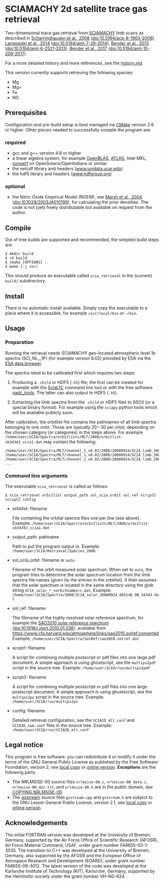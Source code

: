 # SCIAMACHY 2d satellite trace gas retrieval

Two-dimensional trace gas retrieval from
[SCIAMACHY](http://www.sciamachy.org) limb scans as described in
[Scharringhausen et al., 2008](http://www.atmos-chem-phys.net/8/1963/2008/)
([doi:10.5194/acp-8-1963-2008](http://dx.doi.org/10.5194/acp-8-1963-2008)),
[Langowski et al., 2014](http://www.atmos-meas-tech.net/7/29/2014/)
([doi:10.5194/amt-7-29-2014](http://dx.doi.org/10.5194/amt-7-29-2014)),
[Bender et al., 2013](http://www.atmos-meas-tech.net/6/2521/2013/)
([doi:10.5194/amt-6-2521-2013](http://dx.doi.org/10.5194/amt-6-2521-2013)),
[Bender et al., 2017](http://www.atmos-meas-tech.net/10/209/2017/)
([doi:10.5194/amt-10-209-2017](http://dx.doi.org/10.5194/amt-10-209-2017)).

For a more detailed history and more references,
see the [history.md](./history.md).

This version currently supports retrieving the following species:

- Mg
- Mg+
- Fe
- NO

## Prerequisites

Configuration and pre-build setup is best managed via [CMake](https://cmake.org)
version 2.6 or higher.
Other pieces needed to successfully compile the program are:

### required
- gcc and g++ version 4.9 or higher
- a linear algebra system, for example [OpenBLAS](http://www.openblas.net),
  [ATLAS](http://math-atlas.sourceforge.net), Intel MKL,
  [sunperf](https://docs.oracle.com/cd/E60778_01/html/E61993/sunperf-3p.html)
  on OpenSolaris/OpenIndiana or similar
- the netcdf library and headers (www.unidata.ucar.edu)
- the hdf5 library and headers (www.hdfgroup.org)

### optional
- the Nitric Oxide Empirical Model (NOEM), see
  [Marsh et al., 2004](http://onlinelibrary.wiley.com/doi/10.1029/2003JA010199/full)
  ([doi:10.1029/2003JA010199](http://dx.doi.org/10.1029/2003JA010199)),
  for calculating the prior densities.
  The code is not (yet) freely distributable but available on request from the author.

## Compile

Out of tree builds are supported and recommended, the simplest build steps are:

    $ mkdir build
    $ cd build
    $ cmake [OPTIONS] ..
    $ make [-j <n>]

This should produce an executable called `scia_retrieval` in the (current)
`build/` subdirectory.

## Install

There is no automatic install available. Simply copy the executable to a place
where it is accessible, for example `/usr/local/bin` or `~/bin`.

## Usage

### Preparation

Running the retrieval needs SCIAMACHY geo-located atmospheric level 1b spectra
(SCI\_NL\_\_1P) (for example version 8.02) provided by ESA via the
[ESA data browser](https://earth.esa.int/web/guest/data-access/browse-data-products).

The spectra need to be calibrated first which requires two steps:

1. Producing a `.child` or HDF5 (`.h5`) file;
   the first can be created for example with the
   [SciaL1C](https://earth.esa.int/web/guest/software-tools/content/-/article/scial1c-command-line-tool-4073)
   command line tool or with the free software
   [nadc\_tools](https://github.com/rmvanhees/nadc_tools).
   The latter can also output to HDF5 (`.h5`).

2. Extracting the limb spectra from the `.child` or HDF5 files to ASCII
   (or a special binary format). For example using the `sciapy` python tools
   which will be available publicly soon.

After calibration, the orbitlist file contains the pathnames of all
limb spectra belonging to one orbit. Those are typically 20--30 per orbit,
depending on the chosen category (or categories) in the steps above.
For example `/home/user/SCIA/Spectra/orbitlists/MLT/2008/orbitlist-sb34343_scia1.dat`
may contain the following:

    /home/user/SCIA/Spectra/MLT/channel_1_v8.02/2008/20080924/SCIA_limb_20080924_070223_1_0_34343.dat
    /home/user/SCIA/Spectra/MLT/channel_1_v8.02/2008/20080924/SCIA_limb_20080924_070319_1_0_34343.dat
    /home/user/SCIA/Spectra/MLT/channel_1_v8.02/2008/20080924/SCIA_limb_20080924_070415_1_0_34343.dat
    ...

### Command line arguments

The executable `scia_retrieval` is called as follows:

    $ scia_retrieval orbitlist output_path sol_scia_orbit sol_ref script1 script2 config

- orbitlist: filename

  File containing the orbital spectra files one per line (see above).
  Example: `/home/user/SCIA/Spectra/orbitlists/MLT/2008/orbitlist-sb34343_scia1.dat`

- output\_path: pathname

  Path to put the program output in.
  Example: `/home/user/SCIA/Retrieval/Species_2008`

- sol\_scia\_orbit: filename or `auto`

  Filename of the orbit measured solar spectrum. When set to `auto`,
  the program tries to determine the solar spectrum location from the limb spectra
  file names (given by the entries in the orbitlist). It then assumes that the 
  solar spectrum is located in the same directory using the glob string
  `SCIA_solar_*_<orbitnumber>.dat`.
  Example: `/home/user/SCIA/Spectra/2008/SCIA_solar_20080924_065146_D0_34343.dat`

- sol\_ref: filename

  The filename of the highly resolved solar reference spectrum, for example the
  [SAO2010 solar reference spectrum](http://www.sciencedirect.com/science/article/pii/S0022407310000610)
  ([doi:10.1016/j.jqsrt.2010.01.036](http://dx.doi.org/10.1016/j.jqsrt.2010.01.036)),
  available from
  https://www.cfa.harvard.edu/atmosphere/links/sao2010.solref.converted
  Example: `/home/user/SCIA/Spectra/SolRef/sao2010.solref.dat`

- script1: filename

  A script for combining multiple postscript or pdf files into one large
  pdf document. A simple approach is using ghostscript, see the `multips2pdf`
  script in the source tree.
  Example: `/home/user/SCIA/run/multips2pdf`

- script2: filename

  A script for combining multiple postscript or pdf files into one large
  postscript document. A simple approach is using ghostscript, see the `multips2ps`
  script in the source tree.
  Example: `/home/user/SCIA/run/multips2ps`

- config: filename

  Detailed retrieval configuration, see the `SCIA2D_mlt.conf` and
  `SCIA2D_nom.conf` files in the source tree.
  Example: `/home/user/SCIA/run/SCIA2D_mlt.conf`

## Legal notice

This program is free software: you can redistribute it or modify
it under the terms of the GNU General Public License as published by
the Free Software Foundation, version 2, see [local copy](./COPYING.GPL2)
or [online version](http://www.gnu.org/licenses/gpl-2.0.html).
**Exceptions** are the following parts:

- The NRLMSISE-00 source files `nrlmsise-00.c`, `nrlmsise-00_data.c`,
  `nrlmsise-00_doc.txt`, and `nrlmsise-00.h` are in the public domain,
  see [COPYING.NRLMSISE-00](./COPYING.NRLMSISE-00).
- The [gzstream](http://www.cs.unc.edu/Research/compgeom/gzstream)
  source files `gzstream.cpp` and `gzstream.h` are subject
  to the GNU Lesser General Public License, version 2.1,
  see [local copy](./COPYING.gzstream) or
  [online version](http://www.gnu.org/licenses/lgpl-2.1.html).

## Acknowledgements

The initial FORTRAN version was developed at the University of Bremen, Germany,
supported by the Air Force Office of Scientific Research (AFOSR),
Air Force Material Command, USAF, under grant number FA8655-03-1-3035.
The transition to C++ was developed at the University of Bremen, Germany, also
supported by the AFOSR and the European Office of Aerospace Research and Development (EOARD),
under grant number FA8655-09-3012.
The latest version of the code was developed at the Karlsruhe Institute of Technology (KIT),
Karlsruhe, Germany, supported by the Helmholtz-society under the grant number VH-NG-624.
